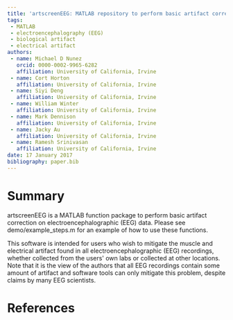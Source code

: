 ```yaml
---
title: 'artscreenEEG: MATLAB repository to perform basic artifact correction on electroencephalographic (EEG) data'
tags:
 - MATLAB
 - electroencephalography (EEG)
 - biological artifact
 - electrical artifact
authors:
 - name: Michael D Nunez
   orcid: 0000-0002-9965-6282
   affiliation: University of California, Irvine
 - name: Cort Horton
   affiliation: University of California, Irvine
 - name: Siyi Deng
   affiliation: University of California, Irvine
 - name: William Winter
   affiliation: University of California, Irvine
 - name: Mark Dennison
   affiliation: University of California, Irvine
 - name: Jacky Au
   affiliation: University of California, Irvine
 - name: Ramesh Srinivasan
   affiliation: University of California, Irvine
date: 17 January 2017
bibliography: paper.bib
---
```


# Summary

artscreenEEG is a MATLAB function package to perform basic artifact correction on electroencephalographic (EEG) data. Please see demo/example_steps.m for an example of how to use these functions.

This software is intended for users who wish to mitigate the muscle and electrical artifact found in all electroencephalographic (EEG) recordings, whether collected from the users' own labs or collected at other locations. Note that it is the view of the authors that all EEG recordings contain some amount of artifact and software tools can only mitigate this problem, despite claims by many EEG scientists.

# References

